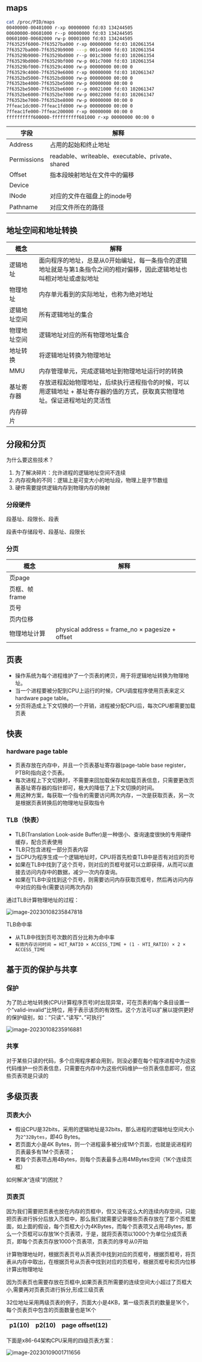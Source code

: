 ## maps

```bash
cat /proc/PID/maps
00400000-00401000 r-xp 00000000 fd:03 134244505                          /root/c/a.out
00600000-00601000 r--p 00000000 fd:03 134244505                          /root/c/a.out
00601000-00602000 rw-p 00001000 fd:03 134244505                          /root/c/a.out
7f63525f6000-7f63527ba000 r-xp 00000000 fd:03 102061354                  /usr/lib64/libc-2.17.so
7f63527ba000-7f63529b9000 ---p 001c4000 fd:03 102061354                  /usr/lib64/libc-2.17.so
7f63529b9000-7f63529bd000 r--p 001c3000 fd:03 102061354                  /usr/lib64/libc-2.17.so
7f63529bd000-7f63529bf000 rw-p 001c7000 fd:03 102061354                  /usr/lib64/libc-2.17.so
7f63529bf000-7f63529c4000 rw-p 00000000 00:00 0 
7f63529c4000-7f63529e6000 r-xp 00000000 fd:03 102061347                  /usr/lib64/ld-2.17.so
7f6352bd5000-7f6352bd8000 rw-p 00000000 00:00 0 
7f6352be4000-7f6352be5000 rw-p 00000000 00:00 0 
7f6352be5000-7f6352be6000 r--p 00021000 fd:03 102061347                  /usr/lib64/ld-2.17.so
7f6352be6000-7f6352be7000 rw-p 00022000 fd:03 102061347                  /usr/lib64/ld-2.17.so
7f6352be7000-7f6352be8000 rw-p 00000000 00:00 0 
7ffeac1dc000-7ffeac1fd000 rw-p 00000000 00:00 0                          [stack]
7ffeac1fe000-7ffeac200000 r-xp 00000000 00:00 0                          [vdso]
ffffffffff600000-ffffffffff601000 r-xp 00000000 00:00 0                  [vsyscall]
```

| 字段        | 解释                                             |      |
| ----------- | ------------------------------------------------ | ---- |
| Address     | 占用的起始和终止地址                             |      |
| Permissions | readable、writeable、executable、private、shared |      |
| Offset      | 指本段映射地址在文件中的偏移                     |      |
| Device      |                                                  |      |
| INode       | 对应的文件在磁盘上的inode号                      |      |
| Pathname    | 对应文件所在的路径                               |      |

## 地址空间和地址转换

| 概念         | 解释                                                         |
| ------------ | ------------------------------------------------------------ |
| 逻辑地址     | 面向程序的地址，总是从0开始编址，每一条指令的逻辑地址就是与第1条指令之间的相对偏移，因此逻辑地址也叫相对地址或虚拟地址 |
| 物理地址     | 内存单元看到的实际地址，也称为绝对地址                       |
| 逻辑地址空间 | 所有逻辑地址的集合                                           |
| 物理地址空间 | 逻辑地址对应的所有物理地址集合                               |
| 地址转换     | 将逻辑地址转换为物理地址                                     |
| MMU          | 内存管理单元，完成逻辑地址到物理地址运行时的转换             |
| 基址寄存器   | 存放进程起始物理地址，后续执行进程指令的时候，可以用逻辑地址 + 基址寄存器的值的方式，获取真实物理地址。保证进程地址的灵活性 |
| 内存碎片     |                                                              |

## 分段和分页

为什么要这些技术？

1. 为了解决碎片：允许进程的逻辑地址空间不连续
1. 内存视角的不同：逻辑上是可变大小的地址段，物理上是字节数组
1. 硬件需要提供逻辑内存到物理内存的映射

### 分段硬件

段基址、段限长、段表

段表中存储段号、段基址、段限长

### 分页

| 概念          | 解释                                            |
| ------------- | ----------------------------------------------- |
| 页page        |                                                 |
| 页框、帧frame |                                                 |
| 页号          |                                                 |
| 页内位移      |                                                 |
| 物理地址计算  | physical address = frame_no × pagesize + offset |

## 页表

- 操作系统为每个进程维护了一个页表的拷贝，用于将逻辑地址转换为物理地址。
- 当一个进程要被分配到CPU上运行的时候，CPU调度程序使用页表来定义hardware page table。
- 分页将造成上下文切换的一个开销，进程被分配CPU后，每次CPU都需要加载页表

## 快表

### hardware page table

- 页表存放在内存中，并且一个页表基址寄存器(page-table base register，PTBR)指向这个页表。
- 每次进程上下文切换时，不需要来回加载保存和加载页表信息，只需要更改页表基址寄存器的指针即可，极大的降低了上下文切换的时间。
- 用这种方案，每获取一个指令的需要访问两次内存，一次是获取页表，另一次是根据页表转换后的物理地址获取指令

### TLB（快表）

- TLB(Translation Look-aside Buffer)是一种很小、查询速度很快的专用硬件缓存，配合页表使用
- TLB只包含进程一部分页表内容
- 当CPU为程序生成一个逻辑地址时，CPU将首先检查TLB中是否有对应的页号
- 如果在TLB中找到了这个页号，则对应的页框号就可以立即获得，从而可以直接去访问内存中的数据，减少一次内存查询。
- 如果在TLB中没找到这个页号，则需要访问内存获取页框号，然后再访问内存中对应的指令(需要访问两次内存)

通过TLB计算物理地址的过程：

![image-20230108235847818](images/image-20230108235847818-3193533.png)

TLB命中率

- 从TLB中找到页号次数的百分比称为命中率
- `有效内存访问时间 = HIT_RATIO × ACCESS_TIME + (1 - HTI_RATIO) × 2 × ACCESS_TIME` 

## 基于页的保护与共享

### 保护

为了防止地址转换(CPU计算程序页号)时出现异常，可在页表的每个条目设置一个"valid-invalid"比特位，用于表示该页的有效性。这个方法可以扩展以提供更好的保护级别，如：”只读“、”读写“、”可执行“

![image-20230108235916881](images/image-20230108235916881-3193558.png)

### 共享

对于某些只读的代码，多个应用程序都会用到，则没必要在每个程序进程中为这些代码维护一份页表信息，只需要在内存中为这些代码维护一份页表信息即可，但这些页表项是只读的

## 多级页表

### 页表大小

- 假设CPU是32bits，采用的逻辑地址是32bits，那么进程的逻辑地址空间大小为`2^32Bytes`，即4G Bytes。
- 若页面大小是4K Bytes，则一个进程最多被分成1M个页面，也就是说进程的页表最多有1M个页表项；
- 若每个页表项占用4Bytes，则每个页表最多占用4MBytes空间（1K个连续页框）

如何解决“连续”的困扰？

### 页表页

因为我们需要把页表也放在内存的页框中，但又没有这么大的连续内存空间，只能把页表进行拆分后放入页框中，那么我们就需要记录哪些页表存放在了那个页框里面，如上面的假设，每个页框大小为4KBytes，而每个页表项又占用4Bytes，那么一个页框可以存放1K个页表项，于是，就将页表项以1000个为单位分成页表页，即每个页表页存放1000个页表项，页表页的序号从0开始

计算物理地址时，根据页表页号从页表页中找到对应的页框号，根据页框号，将页表从内存中取出，在根据页号从页表中找到对应的页框号，根据页框号和页内位移计算出物理地址

因为页表页也需要存放在页框中,如果页表页所需要的连续空间大小超过了页框大小,需要再对页表页进行拆分,形成三级页表

32位地址采用两级页表的例子，页面大小是4KB，第一级页表页的数量是1K个，每个页表页中包含的页面数量也是1K个

| p1(10) | p2(10) | page offset(12) |
| ------ | ------ | --------------- |

下面是x86-64架构CPU采用的四级页表方案：

![image-20230109001711656](images/image-20230109001711656-3194632.png)
